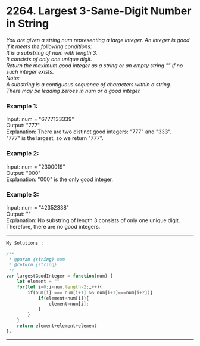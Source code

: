# 2264. Largest 3-Same-Digit Number in String

*You are given a string num representing a large integer. An integer is good if it meets the following conditions:  
It is a substring of num with length 3.  
It consists of only one unique digit.  
Return the maximum good integer as a string or an empty string "" if no such integer exists.  
Note:  
A substring is a contiguous sequence of characters within a string.  
There may be leading zeroes in num or a good integer.*  
 
### Example 1:  
Input: num = "6777133339"   
Output: "777"  
Explanation: There are two distinct good integers: "777" and "333".  
"777" is the largest, so we return "777".  

### Example 2:  
Input: num = "2300019"  
Output: "000"  
Explanation: "000" is the only good integer.  

### Example 3:  
Input: num = "42352338"  
Output: ""  
Explanation: No substring of length 3 consists of only one unique digit. Therefore, there are no good integers.  

------------------------------------------------------------------------------------------------------------------
```javascript
My Solutions :

/**
 * @param {string} num
 * @return {string}
 */
var largestGoodInteger = function(num) {
    let element = ""
    for(let i=0;i<num.length-2;i++){
        if(num[i] === num[i+1] && num[i+1]===num[i+2]){
            if(element<num[i]){
                element=num[i];
            }
        }
    }
    return element+element+element
};
```
------------------------------------------------------------------------------------------------------------------
